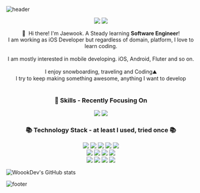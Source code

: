 ![header](https://capsule-render.vercel.app/api?type=waving&color=gradient&height=300&section=header&text=WoookDev&fontSize=90&animation=twinkling)


<p align=center>
  <a href="https://woookdev.github.io/" target="_blank"><img src="https://img.shields.io/badge/Blog-DD0B78?style=flat-square&logo=GitHub&logoColor=white"/></a>
  <a href="mailto:codism365@gmail.com" target="_blank"><img src="https://img.shields.io/badge/codism365@gmail.com-EA4335?style=flat-square&logo=Gmail&logoColor=white"/></a>
</p>

<p align=center>
  👋&nbsp; Hi there! I'm Jaewook. A Steady learning <b>Software Engineer</b>!<br/>
  I am working as iOS Developer but regardless of domain, platform, I love to learn coding.<br/><br/>
  I am mostly interested in mobile developing. iOS, Android, Fluter and so on.<br/><br/>
  I enjoy snowboarding, traveling and Coding⛰<br/>
  I try to keep making something awesome, anything I want to develop <br/><br/>
</p>

<h3 align="center">💪 Skills - Recently Focusing On</h3>

<p align=center>
  <img src="https://img.shields.io/badge/iOS-000000?style=flat-square&logo=iOS&logoColor=white"/>
  <img src="https://img.shields.io/badge/Flutter-02569B?style=flat-square&logo=Flutter&logoColor=white"/>
</p>

<h3 align="center">📚 Technology Stack - at least I used, tried once 📚</h3>

<p align=center>
  <img src="https://img.shields.io/badge/Swift-FA7343?style=flat-square&logo=Swift&logoColor=white"/>
  <img src="https://img.shields.io/badge/Python-3776AB?style=flat-square&logo=Python&logoColor=white"/>
  <img src="https://img.shields.io/badge/Dart-0175C2?style=flat-square&logo=Dart&logoColor=white"/>
  <img src="https://img.shields.io/badge/ReactiveX-B7178C?style=flat-square&logo=ReactiveX&logoColor=white"/>
  <img src="https://img.shields.io/badge/Firebase-FFCA28?style=flat-square&logo=Firebase&logoColor=black"/><br/>
  <img src="https://img.shields.io/badge/Realm-39477F?style=flat-square&logo=Realm&logoColor=white"/>
  <img src="https://img.shields.io/badge/Git-F05032?style=flat-square&logo=Git&logoColor=white"/>
  <img src="https://img.shields.io/badge/Fastlane-B7178C?style=flat-square&logo=Fastlane&logoColor=white"/>
  <img src="https://img.shields.io/badge/React-00F200?style=flat-square&logo=React&logoColor=white"/><br/>
  <img src="https://img.shields.io/badge/ReactNative-F05032?style=flat-square&logo=ReactNative&logoColor=white"/>
  <img src="https://img.shields.io/badge/Django-B7178C?style=flat-square&logo=Django&logoColor=white"/>
  <img src="https://img.shields.io/badge/NestJS-3776AB?style=flat-square&logo=NestJS&logoColor=white"/>
  <img src="https://img.shields.io/badge/Java-39477F?style=flat-square&logo=Java&logoColor=white"/>
</p>

![WoookDev's GitHub stats](https://github-readme-stats.vercel.app/api?username=woookDev&show_icons=true&theme=radical)

![footer](https://capsule-render.vercel.app/api?type=waving&color=gradient&height=150&section=footer&text=Coding%20to%20Coding&fontSize=60&animation=twinkling)
